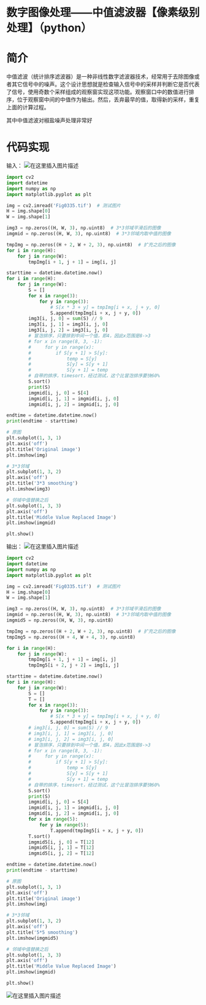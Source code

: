 # 数字图像处理——中值滤波器【像素级别处理】（python）


# 简介
中值滤波（统计排序滤波器）是一种非线性数字滤波器技术，经常用于去除图像或者其它信号中的噪声。这个设计思想就是检查输入信号中的采样并判断它是否代表了信号，使用奇数个采样组成的观察窗实现这项功能。观察窗口中的数值进行排序，位于观察窗中间的中值作为输出。然后，丢弃最早的值，取得新的采样，重复上面的计算过程。

其中中值滤波对椒盐噪声处理非常好

# 代码实现


输入：
![在这里插入图片描述](https://img-blog.csdnimg.cn/20191114230709453.png?x-oss-process=image/watermark,type_ZmFuZ3poZW5naGVpdGk,shadow_10,text_aHR0cHM6Ly9ibG9nLmNzZG4ubmV0L3FxXzQzMzA5Mjg2,size_16,color_FFFFFF,t_70)

```python
import cv2
import datetime
import numpy as np
import matplotlib.pyplot as plt

img = cv2.imread('Fig0335.tif')  # 测试图片
H = img.shape[0]
W = img.shape[1]

img3 = np.zeros((H, W, 3), np.uint8)  # 3*3邻域平滑后的图像
imgmid = np.zeros((H, W, 3), np.uint8)  # 3*3邻域内取中值的图像

tmpImg = np.zeros((H + 2, W + 2, 3), np.uint8)  # 扩充之后的图像
for i in range(H):
    for j in range(W):
        tmpImg[i + 1, j + 1] = img[i, j]

starttime = datetime.datetime.now()
for i in range(H):
    for j in range(W):
        S = []
        for x in range(3):
            for y in range(3):
                # S[x * 3 + y] = tmpImg[i + x, j + y, 0]
                S.append(tmpImg[i + x, j + y, 0])
        img3[i, j, 0] = sum(S) // 9
        img3[i, j, 1] = img3[i, j, 0]
        img3[i, j, 2] = img3[i, j, 0]
        # 冒泡排序，只要排到中间一个值，即4，因此x范围是8->3
        # for x in range(8, 3, -1):
        #     for y in range(x):
        #         if S[y + 1] > S[y]:
        #             temp = S[y]
        #             S[y] = S[y + 1]
        #             S[y + 1] = temp
        # 自带的排序，timesort，经过测试，这个比冒泡排序要快60%
        S.sort()
        print(S)
        imgmid[i, j, 0] = S[4]
        imgmid[i, j, 1] = imgmid[i, j, 0]
        imgmid[i, j, 2] = imgmid[i, j, 0]

endtime = datetime.datetime.now()
print(endtime - starttime)

# 原图
plt.subplot(1, 3, 1)
plt.axis('off')
plt.title('Original image')
plt.imshow(img)

# 3*3邻域
plt.subplot(1, 3, 2)
plt.axis('off')
plt.title('3*3 smoothing')
plt.imshow(img3)

# 邻域中值替换之后
plt.subplot(1, 3, 3)
plt.axis('off')
plt.title('Middle Value Replaced Image')
plt.imshow(imgmid)

plt.show()

```



输出：
![在这里插入图片描述](https://img-blog.csdnimg.cn/20191114230557129.png?x-oss-process=image/watermark,type_ZmFuZ3poZW5naGVpdGk,shadow_10,text_aHR0cHM6Ly9ibG9nLmNzZG4ubmV0L3FxXzQzMzA5Mjg2,size_16,color_FFFFFF,t_70)


```python
import cv2
import datetime
import numpy as np
import matplotlib.pyplot as plt

img = cv2.imread('Fig0335.tif')  # 测试图片
H = img.shape[0]
W = img.shape[1]

img3 = np.zeros((H, W, 3), np.uint8)  # 3*3邻域平滑后的图像
imgmid = np.zeros((H, W, 3), np.uint8)  # 3*3邻域内取中值的图像
imgmid5 = np.zeros((H, W, 3), np.uint8)

tmpImg = np.zeros((H + 2, W + 2, 3), np.uint8)  # 扩充之后的图像
tmpImg5 = np.zeros((H + 4, W + 4, 3), np.uint8)

for i in range(H):
    for j in range(W):
        tmpImg[i + 1, j + 1] = img[i, j]
        tmpImg5[i + 2, j + 2] = img[i, j]

starttime = datetime.datetime.now()
for i in range(H):
    for j in range(W):
        S = []
        T = []
        for x in range(3):
            for y in range(3):
                # S[x * 3 + y] = tmpImg[i + x, j + y, 0]
                S.append(tmpImg[i + x, j + y, 0])
        # img3[i, j, 0] = sum(S) // 9
        # img3[i, j, 1] = img3[i, j, 0]
        # img3[i, j, 2] = img3[i, j, 0]
        # 冒泡排序，只要排到中间一个值，即4，因此x范围是8->3
        # for x in range(8, 3, -1):
        #     for y in range(x):
        #         if S[y + 1] > S[y]:
        #             temp = S[y]
        #             S[y] = S[y + 1]
        #             S[y + 1] = temp
        # 自带的排序，timesort，经过测试，这个比冒泡排序要快60%
        S.sort()
        print(S)
        imgmid[i, j, 0] = S[4]
        imgmid[i, j, 1] = imgmid[i, j, 0]
        imgmid[i, j, 2] = imgmid[i, j, 0]
        for x in range(5):
            for y in range(5):
                T.append(tmpImg5[i + x, j + y, 0])
        T.sort()
        imgmid5[i, j, 0] = T[12]
        imgmid5[i, j, 1] = T[12]
        imgmid5[i, j, 2] = T[12]

endtime = datetime.datetime.now()
print(endtime - starttime)

# 原图
plt.subplot(1, 3, 1)
plt.axis('off')
plt.title('Original image')
plt.imshow(img)

# 3*3邻域
plt.subplot(1, 3, 2)
plt.axis('off')
plt.title('5*5 smoothing')
plt.imshow(imgmid5)

# 邻域中值替换之后
plt.subplot(1, 3, 3)
plt.axis('off')
plt.title('Middle Value Replaced Image')
plt.imshow(imgmid)

plt.show()

```


![在这里插入图片描述](https://img-blog.csdnimg.cn/20191116225736458.png?x-oss-process=image/watermark,type_ZmFuZ3poZW5naGVpdGk,shadow_10,text_aHR0cHM6Ly9ibG9nLmNzZG4ubmV0L3FxXzQzMzA5Mjg2,size_16,color_FFFFFF,t_70)
